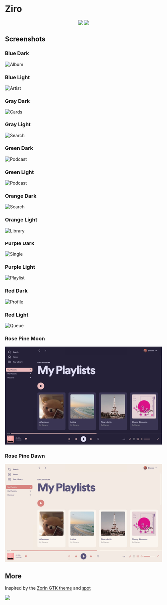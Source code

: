 # Ziro

<p align="center">
  <a href="https://github.com/spicetify/spicetify-cli"><img src="https://img.shields.io/badge/Spicetify-2.9.9-eb5a37"></a>
  <a href="https://github.com/spicetify/spicetify-cli"><img src="https://img.shields.io/badge/Spotify-1.1.85-1DB954"></a>
</p>

<!-- Please validate your theme's compatibility with the latest versions often, as we will remove themes that have become unsupported. -->

## Screenshots

### Blue Dark

![Album](https://raw.githubusercontent.com/schnensch0/ziro/main/preview/album-blue-dark.png)

### Blue Light

![Artist](https://raw.githubusercontent.com/schnensch0/ziro/main/preview/artist-blue-light.png)

### Gray Dark

![Cards](https://raw.githubusercontent.com/schnensch0/ziro/main/preview/cards-gray-dark.png)

### Gray Light

![Search](https://raw.githubusercontent.com/schnensch0/ziro/main/preview/search-gray-light.png)

### Green Dark

![Podcast](https://raw.githubusercontent.com/schnensch0/ziro/main/preview/podcast-green-dark.png)

### Green Light

![Podcast](https://raw.githubusercontent.com/schnensch0/ziro/main/preview/podcast-green-light.png)

### Orange Dark

![Search](https://raw.githubusercontent.com/schnensch0/ziro/main/preview/search-orange-dark.png)

### Orange Light

![Library](https://raw.githubusercontent.com/schnensch0/ziro/main/preview/library-orange-light.png)

### Purple Dark

![Single](https://raw.githubusercontent.com/schnensch0/ziro/main/preview/single-purple-dark.png)

### Purple Light

![Playlist](https://raw.githubusercontent.com/schnensch0/ziro/main/preview/playlist-purple-light.png)

### Red Dark

![Profile](https://raw.githubusercontent.com/schnensch0/ziro/main/preview/profile-red-dark.png)

### Red Light

![Queue](https://raw.githubusercontent.com/schnensch0/ziro/main/preview/queue-red-light.png)

### Rose Pine Moon

![Playlists](screenshots/rose-pine-moon.jpg)

### Rose Pine Dawn

![Playlists](screenshots/rose-pine-dawn.jpg)

## More

Inspired by the [Zorin GTK theme](https://github.com/ZorinOS/zorin-desktop-themes) and [spot](https://github.com/xou816/spot)

<a href=https://discord.gg/tMEcBhsNqA><img src="https://img.shields.io/discord/733994169508560938?style=flat-square&logo=discord&color=5865F2&labelColor=white&label=support"></img></a>

